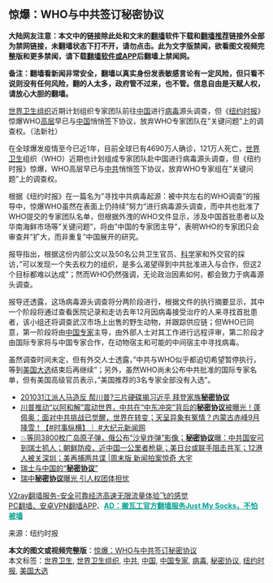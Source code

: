  <h2>惊爆：WHO与中共签订秘密协议</h2> <p class="notice"><b>大陆网友注意：本文中的链接除此处和文末的<a href="https://github.com/bannedbook/fanqiang" >翻墙</a>软件下载和<a href="https://github.com/killgcd/justmysocks/blob/master/README.md">翻墙推荐</a>链接外全部为禁网链接，未翻墙状态下打不开，请勿点击。此为文字版禁闻，欲看图文视频完整版和更多禁闻，请下载<a href="https://github.com/bannedbook/fanqiang">翻墙软件或APP</a>后翻墙上禁闻网。</p><p>备注：翻墙看新闻非常安全，翻墙以真实身份发表敏感言论有一定风险，但只看不说则没有任何风险，翻的人太多，政府管不过来，也不管。信息自由是天赋人权，请放心大胆的翻墙。</b></p>  <div class="entry"> <p></p> <p><a href="https://www.bannedbook.org/bnews/tag/%E4%B8%96%E7%95%8C%E5%8D%AB%E7%94%9F%E7%BB%84%E7%BB%87/" class="st_tag internal_tag" rel="tag" title="标签 世界卫生组织 下的日志">世界卫生组织</a>近期计划组织专家团队前往<span class='wp_keywordlink_affiliate'><a href="https://www.bannedbook.org/" title="中国" target="_blank">中国</a></span>进行<a href="https://www.bannedbook.org/bnews/tag/%e7%97%85%e6%af%92/" class="st_tag internal_tag" rel="tag" title="标签 病毒 下的日志">病毒</a>源头调查，但《<a href="https://www.bannedbook.org/bnews/tag/%e7%ba%bd%e7%ba%a6%e6%97%b6%e6%8a%a5/" class="st_tag internal_tag" rel="tag" title="标签 纽约时报 下的日志">纽约时报</a>》惊爆WHO<span class='wp_keywordlink_affiliate'><a href="https://www.bannedbook.org/bnews/ccpdope/" title="中共高层内幕" target="_blank">高层</a></span>早已与<a href="https://www.bannedbook.org/bnews/tag/%E4%B8%AD%E5%9B%BD/" class="st_tag internal_tag" rel="tag" title="标签 中国 下的日志">中国</a>悄悄签下协议，放弃WHO专家团队在&#8221;关键问题&#8221;上的调查权。（法新社）</p>  <p>在全球爆发疫情至今已近1年，目前全球已有4690万人确诊，121万人死亡，<a href="https://www.bannedbook.org/bnews/tag/%E4%B8%96%E7%95%8C%E5%8D%AB%E7%94%9F/" class="st_tag internal_tag" rel="tag" title="标签 世界卫生 下的日志">世界卫生</a>组织（WHO）近期也计划组成专家团队赴中国进行病毒源头调查，但《纽约时报》惊爆，WHO高层早已与<a href="https://www.bannedbook.org/bnews/tag/%e4%b8%ad%e5%85%b1/" class="st_tag internal_tag" rel="tag" title="标签 中共 下的日志">中共</a>悄悄签下协议，放弃WHO专家组在&#8221;关键问题&#8221;上的调查权。</p> <p>根据《纽约时报》在一篇名为&#8221;寻找中共病毒起源：被中共左右的WHO调查&#8221;的报导中，惊爆WHO虽然在表面上仍持续&#8221;努力&#8221;进行病毒源头调查，而中共也批准了WHO提交的专家团队名单，但根据外洩的WHO文件显示，涉及中国首批患者以及华南海鲜市场等&#8221;关键问题&#8221;，将由&#8221;中国的专家团主导&#8221;，表明WHO的专家团只会审查并&#8221;扩大，而非重复&#8221;中国展开的研究。</p>  <p>报导指出，根据这份内部公文以及50名公共卫生官员、<span class='wp_keywordlink'><a href="https://www.bannedbook.org/forum11/topic309.html" title="禁片：“科学”的棍子" target="_blank">科学</a></span>家和外交官的採访，&#8221;可以发现一个失去权力的组织，是多么渴望得到中共批准进入与合作，但这2个目标都难以达成&#8221;；然而WHO仍然强调，无论政治因素如何，都会致力于病毒源头调查。</p> <p>报导还透露，这场病毒源头调查将分两阶段进行，根据文件的执行摘要显示，其中一个阶段将通过查看医院记录和走访去年12月因病毒接受治疗的人来寻找首批患者，该小组还将调查武汉市场上出售的野生动物，并跟踪供应链；但WHO已同意，第一阶段将由<a href="https://www.bannedbook.org/bnews/tag/%E4%B8%AD%E5%9B%BD%E4%B8%93%E5%AE%B6/" class="st_tag internal_tag" rel="tag" title="标签 中国专家 下的日志">中国专家</a>主导，由外部人士对其工作进行远程评审，第二阶段才由国际专家将与中国专家合作，在动物宿主和可能的中间宿主中寻找病毒。</p>  <p>虽然调查时间未定，但有外交人士透露，&#8221;中共与WHO似乎都迫切希望暂停执行，等到<a href="https://www.bannedbook.org/bnews/tag/%e7%be%8e%e5%9b%bd%e5%a4%a7%e9%80%89/" class="st_tag internal_tag" rel="tag" title="标签 美国大选 下的日志">美国大选</a>结束后再继续&#8221;；另外，虽然WHO尚未公布中共批准的国际专家名单，但有美国高级官员表示，&#8221;美国推荐的3名专家全部没有入选&#8221;。</p> <ul class='op-related-articles' title='相关阅读'> <li><a href='https://www.bannedbook.org/bnews/taiwannews/20201101/1423609.html' target='_blank'>201031江派人马造反 帮川普?三片硬碟揭习近平 拜登家族<b>秘密协议</b></a></li> <li><a href='https://www.bannedbook.org/bnews/bannedvideo/20200917/1397964.html' target='_blank'>川普推动“以阿和解”震动世界，中共在“中东冲突”背后的<b>秘密协议</b>被曝光！蓬佩奥：面对中共挑战已觉醒，世界在转变；天呈异象有冤情？内蒙古赤峰9月降雪！【#时事纵横】｜ #大纪元新闻网</a></li> <li><a href='https://www.bannedbook.org/bnews/bannedvideo/20200901/1389048.html' target='_blank'>💥等同3800枚广岛原子弹，俄公布“沙皇炸弹”影像；<b>秘密协议</b>曝：中共国安可到瑞士抓人；朝鲜防疫，近中国一公里者枪毙；美日台或联手阻击共军；12港人被关深圳；美再捕两共谍 |周末版 新闻拍案惊奇 大宇</a></li> <li><a href='https://www.bannedbook.org/bnews/headline/20200828/1387337.html' target='_blank'>瑞士与中国的“<b>秘密协议</b>”</a></li> <li><a href='https://www.bannedbook.org/bnews/ssgc/20200828/1386973.html' target='_blank'>瑞中<b>秘密协议</b>曝光 引人权团体担忧</a></li> </ul> <p class="texttj"> <a href="https://www.bannedbook.org/forum23/topic22702.html" target="_blank">V2ray翻墙服务-安全可靠经济高速无限流量体验飞的感觉</a><br/> <a href="https://github.com/bannedbook/fanqiang/wiki/%E7%A6%81%E9%97%BB%E7%BD%91%E5%AE%89%E5%8D%93%E7%BF%BB%E5%A2%99%E6%96%B0%E9%97%BBAPP" target="_blank">PC翻墙、安卓VPN翻墙APP</a>、<span onclick="window.open('https://github.com/killgcd/justmysocks/blob/master/README.md')" style="font-weight:bold;color:#00A191;cursor:pointer;text-decoration:underline;outline:none">AD：搬瓦工官方翻墙服务Just My Socks，不怕被墙</span></p><p> 来源：纽约时报 </p><a name='sharetosocial'></a>       <div><b>本文的图文或视频完整版</b>：<a href='https://www.bannedbook.org/bnews/cbnews/20201104/1425398.html'>惊爆：WHO与中共签订秘密协议</a></div>  </div><!--END ENTRY--> <div class="postfooter"> <div>本文标签：<a href="https://www.bannedbook.org/bnews/tag/%E4%B8%96%E7%95%8C%E5%8D%AB%E7%94%9F/" rel="tag">世界卫生</a>, <a href="https://www.bannedbook.org/bnews/tag/%E4%B8%96%E7%95%8C%E5%8D%AB%E7%94%9F%E7%BB%84%E7%BB%87/" rel="tag">世界卫生组织</a>, <a href="https://www.bannedbook.org/bnews/tag/%e4%b8%ad%e5%85%b1/" rel="tag">中共</a>, <a href="https://www.bannedbook.org/bnews/tag/%E4%B8%AD%E5%9B%BD/" rel="tag">中国</a>, <a href="https://www.bannedbook.org/bnews/tag/%E4%B8%AD%E5%9B%BD%E4%B8%93%E5%AE%B6/" rel="tag">中国专家</a>, <a href="https://www.bannedbook.org/bnews/tag/%e7%97%85%e6%af%92/" rel="tag">病毒</a>, <a href="https://www.bannedbook.org/bnews/tag/%E7%A7%98%E5%AF%86%E5%8D%8F%E8%AE%AE/" rel="tag">秘密协议</a>, <a href="https://www.bannedbook.org/bnews/tag/%e7%ba%bd%e7%ba%a6%e6%97%b6%e6%8a%a5/" rel="tag">纽约时报</a>, <a href="https://www.bannedbook.org/bnews/tag/%e7%be%8e%e5%9b%bd%e5%a4%a7%e9%80%89/" rel="tag">美国大选</a></div>  </div><!--END POSTFOOTER--> 